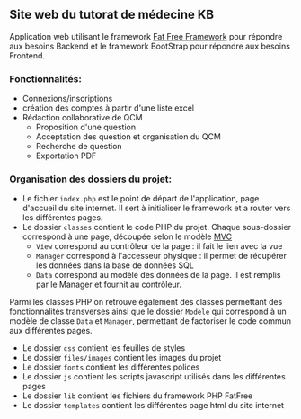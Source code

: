 ## Site web du tutorat de médecine KB

Application web utilisant le framework [Fat Free Framework](http://fatfreeframework.com/) pour répondre aux besoins Backend et le framework BootStrap pour répondre aux besoins Frontend.

### Fonctionnalités:
* Connexions/inscriptions
* création des comptes à partir d'une liste excel
* Rédaction collaborative de QCM
  * Proposition d'une question
  * Acceptation des question et organisation du QCM
  * Recherche de question
  * Exportation PDF

### Organisation des dossiers du projet:
* Le fichier `index.php` est le point de départ de l'application, page d'accueil du site internet. Il sert à initialiser le framework et a router vers les différentes pages.
* Le dossier `classes` contient le code PHP du projet. Chaque sous-dossier correspond à une page, découpée selon le modèle [MVC](https://en.wikipedia.org/wiki/Model%E2%80%93view%E2%80%93controller)
  * `View` correspond au contrôleur de la page : il fait le lien avec la vue
  * `Manager` correspond à l'accesseur physique : il permet de récupérer les données dans la base de données SQL
  * `Data` correspond au modèle des données de la page. Il est remplis par le Manager et fournit au contrôleur.

Parmi les classes PHP on retrouve également des classes permettant des fonctionnalités transverses ainsi que le dossier `Modèle` qui correspond à un modèle de classe `Data` et `Manager`, permettant de factoriser le code commun aux différentes pages.

* Le dossier `css` contient les feuilles de styles
* Le dossier `files/images` contient les images du projet
* Le dossier `fonts` contient les différentes polices
* Le dossier `js` contient les scripts javascript utilisés dans les différentes pages
* Le dossier `lib` contient les fichiers du framework PHP FatFree
* Le dossier `templates` contient les différentes page html du site internet
